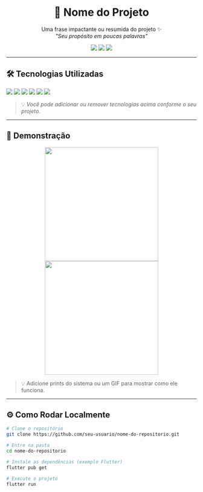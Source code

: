 <h1 align="center">🚀 Nome do Projeto</h1>

<p align="center">
  Uma frase impactante ou resumida do projeto ✨<br/>
  <i>"Seu propósito em poucas palavras"</i>
</p>

<p align="center">
  <img src="https://img.shields.io/github/languages/top/usuario/repositorio?style=for-the-badge" />
  <img src="https://img.shields.io/github/last-commit/usuario/repositorio?style=for-the-badge" />
  <img src="https://img.shields.io/github/license/usuario/repositorio?style=for-the-badge" />
</p>

---

## 🛠 Tecnologias Utilizadas

<p align="left">
  <img src="https://img.shields.io/badge/HTML5-E34F26?style=flat&logo=html5&logoColor=white" />
  <img src="https://img.shields.io/badge/CSS3-1572B6?style=flat&logo=css3&logoColor=white" />
  <img src="https://img.shields.io/badge/JavaScript-F7DF1E?style=flat&logo=javascript&logoColor=black" />
  <img src="https://img.shields.io/badge/Flutter-02569B?style=flat&logo=flutter&logoColor=white" />
  <img src="https://img.shields.io/badge/Dart-0175C2?style=flat&logo=dart&logoColor=white" />
  <img src="https://img.shields.io/badge/Firebase-FFCA28?style=flat&logo=firebase&logoColor=black" />
</p>

> 💡 *Você pode adicionar ou remover tecnologias acima conforme o seu projeto.*

---

## 📱 Demonstração

<div align="center">
  <img src="screenshot1.png" width="300"/>
  <img src="screenshot2.png" width="300"/>
</div>

> 💡 Adicione prints do sistema ou um GIF para mostrar como ele funciona.

---

## ⚙️ Como Rodar Localmente

```bash
# Clone o repositório
git clone https://github.com/seu-usuario/nome-do-repositorio.git

# Entre na pasta
cd nome-do-repositorio

# Instale as dependências (exemplo Flutter)
flutter pub get

# Execute o projeto
flutter run
